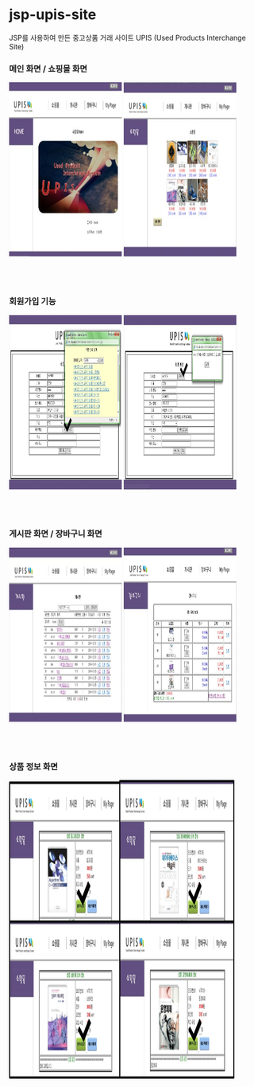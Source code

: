 # jsp-upis-site
JSP를 사용하여 만든 중고상품 거래 사이트 UPIS (Used Products Interchange Site)

### 메인 화면 / 쇼핑몰 화면
<div>
  <div width='100%'>
    <img src='./screenshots/screenshot1.jpg' width='45%' height='350'>
    <img src='./screenshots/screenshot2.jpg' width='45%' height='350'>
  </div>
</div>
<br><br><br>

### 회원가입 기능
<div>
  <div width='100%'>
    <img src='./screenshots/screenshot5.jpg' width='45%' height='350'>
    <img src='./screenshots/screenshot4.jpg' width='45%' height='350'>
  </div>
</div>
<br><br><br>

### 게시판 화면 / 장바구니 화면
<div>
  <div width='100%'>
    <img src='./screenshots/screenshot3.jpg' width='45%' height='350'>
    <img src='./screenshots/screenshot7.jpg' width='45%' height='350'>
  </div>
</div>
<br><br><br>

### 상품 정보 화면
<div>
  <div width='100%'>
    <img src='./screenshots/screenshot6.jpg' width='90%' height='600'>
  </div>  
</div>
<br><br><br>
